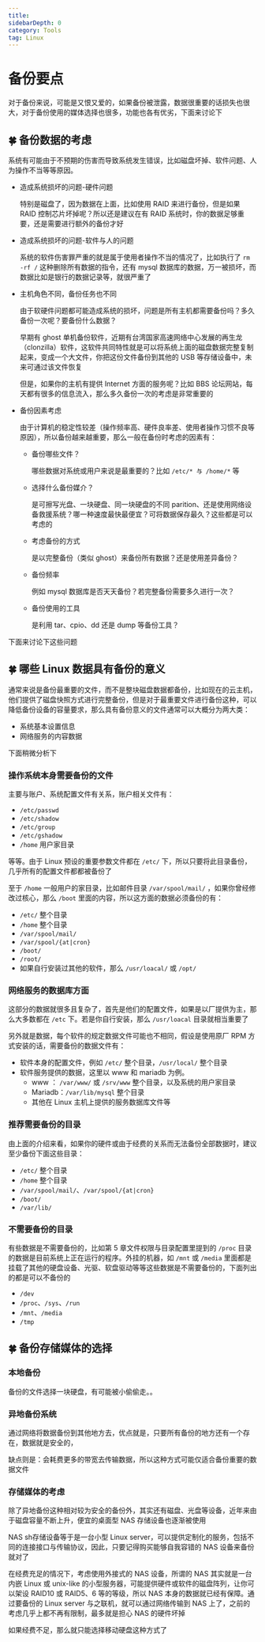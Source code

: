 ```yaml
---
title: 
sidebarDepth: 0 
category: Tools 
tag: Linux
---
```

# 备份要点

对于备份来说，可能是又恨又爱的，如果备份被泄露，数据很重要的话损失也很大，对于备份使用的媒体选择也很多，功能也各有优劣，下面来讨论下

## 🍀 备份数据的考虑

系统有可能由于不预期的伤害而导致系统发生错误，比如磁盘坏掉、软件问题、人为操作不当等等原因。

- 造成系统损坏的问题-硬件问题

  特别是磁盘了，因为数据在上面，比如使用 RAID 来进行备份，但是如果 RAID 控制芯片坏掉呢？所以还是建议在有 RAID 系统时，你的数据足够重要，还是需要进行额外的备份才好

- 造成系统损坏的问题-软件与人的问题

  系统的软件伤害罪严重的就是属于使用者操作不当的情况了，比如执行了 `rm -rf /` 这种删除所有数据的指令，还有 mysql 数据库的数据，万一被损坏，而数据比如是银行的数据记录等，就很严重了

- 主机角色不同，备份任务也不同

  由于软硬件问题都可能造成系统的损坏，问题是所有主机都需要备份吗？多久备份一次呢？要备份什么数据？

  早期有 ghost 单机备份软件，近期有台湾国家高速网络中心发展的再生龙（clonzilla）软件，这软件共同特性就是可以将系统上面的磁盘数据完整复制起来，变成一个大文件，你把这份文件备份到其他的 USB 等存储设备中，未来可通过该文件恢复

  但是，如果你的主机有提供 Internet 方面的服务呢？比如 BBS 论坛网站，每天都有很多的信息流入，那么多久备份一次的考虑是非常重要的

- 备份因素考虑

  由于计算机的稳定性较差（操作频率高、硬件良率差、使用者操作习惯不良等原因），所以备份越来越重要，那么一般在备份时考虑的因素有：

  - 备份哪些文件？

    哪些数据对系统或用户来说是最重要的？比如 `/etc/* 与 /home/*` 等

  - 选择什么备份媒介？

    是可擦写光盘、一块硬盘、同一块硬盘的不同 parition、还是使用网络设备救援系统？哪一种速度最快最便宜？可将数据保存最久？这些都是可以考虑的

  - 考虑备份的方式

    是以完整备份（类似 ghost）来备份所有数据？还是使用差异备份？

  - 备份频率

    例如 mysql 数据库是否天天备份？若完整备份需要多久进行一次？

  - 备份使用的工具

    是利用 tar、cpio、dd 还是 dump 等备份工具？

下面来讨论下这些问题

## 🍀 哪些 Linux 数据具有备份的意义

通常来说是备份最重要的文件，而不是整块磁盘数据都备份，比如现在的云主机，他们提供了磁盘快照方式进行完整备份，但是对于最重要文件进行备份这种，可以降低备份设备的容量要求，那么具有备份意义的文件通常可以大概分为两大类：

- 系统基本设置信息
- 网络服务的内容数据

下面稍微分析下

### 操作系统本身需要备份的文件

主要与账户、系统配置文件有关系，账户相关文件有：

- `/etc/passwd`
- `/etc/shadow`
- `/etc/group`
- `/etc/gshadow`
- `/home`  用户家目录

等等。由于 Linux 预设的重要参数文件都在 `/etc/` 下，所以只要将此目录备份，几乎所有的配置文件都都被备份了

至于 `/home` 一般用户的家目录，比如邮件目录 `/var/spool/mail/` ，如果你曾经修改过核心，那么 `/boot` 里面的内容，所以这方面的数据必须备份的有：

- `/etc/` 整个目录
- `/home` 整个目录
- `/var/spool/mail/`
- `/var/spool/{at|cron}`
- `/boot/`
- `/root/`
- 如果自行安装过其他的软件，那么 `/usr/loacal/` 或 `/opt/`

### 网络服务的数据库方面

这部分的数据就很多且复杂了，首先是他们的配置文件，如果是以厂提供为主，那么大多数都在 `/etc` 下。若是你自行安装，那么 `/usr/loacal` 目录就相当重要了

另外就是数据，每个软件的规定数据文件可能也不相同，假设是使用原厂 RPM 方式安装的话，需要备份的数据文件有：

- 软件本身的配置文件，例如 `/etc/` 整个目录，`/usr/local/` 整个目录
- 软件服务提供的数据，这里以  www 和 mariadb 为例。
  - www ： `/var/www/` 或 `/srv/www` 整个目录，以及系统的用户家目录
  - Mariadb：`/var/lib/mysql` 整个目录
  - 其他在 Linux 主机上提供的服务数据库文件等

### 推荐需要备份的目录

由上面的介绍来看，如果你的硬件或由于经费的关系而无法备份全部数据时，建议至少备份下面这些目录：

- `/etc/` 整个目录
- `/home` 整个目录
- `/var/spool/mail/`、`/var/spool/{at|cron}`
- `/boot/`
- `/var/lib/`

### 不需要备份的目录

有些数据是不需要备份的，比如第 5 章文件权限与目录配置里提到的 `/proc` 目录的数据是目前系统上正在运行的程序。外挂的机器，如 `/mnt` 或 `/media` 里面都是挂载了其他的硬盘设备、光驱、软盘驱动等等这些数据是不需要备份的，下面列出的都是可以不备份的

- `/dev`
- `/proc`、`/sys`、`/run`
- `/mnt`、`/media`
- `/tmp`

## 🍀 备份存储媒体的选择

### 本地备份

备份的文件选择一块硬盘，有可能被小偷偷走。。

### 异地备份系统

通过网络将数据备份到其他地方去，优点就是，只要所有备份的地方还有一个存在，数据就是安全的，

缺点则是：会耗费更多的带宽去传输数据，所以这种方式可能仅适合备份重要的数据文件

### 存储媒体的考虑

除了异地备份这种相对较为安全的备份外，其实还有磁盘、光盘等设备，近年来由于磁盘容量不断上升，便宜的桌面型 NAS 存储设备也逐渐被使用

NAS sh存储设备等于是一台小型 Linux server，可以提供定制化的服务，包括不同的连接接口与传输协议，因此，只要记得购买能够自我容错的 NAS 设备来备份就对了

在经费充足的情况下，考虑使用外接式的 NAS 设备，所谓的 NAS 其实就是一台内嵌 Linux 或 unix-like 的小型服务器，可能提供硬件或软件的磁盘阵列，让你可以架设 RAID10 或 RAID5、6 等的等级，所以 NAS 本身的数据就已经有保障。通过要备份的 Linux server 与之联机，就可以通过网络传输到 NAS 上了，之前的考虑几乎上都不再有限制，最多就是担心 NAS 的硬件坏掉

如果经费不足，那么就只能选择移动硬盘这种方式了